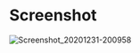 # Screenshot
![Screenshot_20201231-200958](https://user-images.githubusercontent.com/61081148/103414617-b34fc000-4ba4-11eb-9a63-331c6b4d97ae.png)
